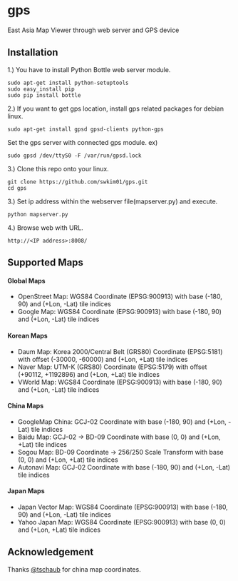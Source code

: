 # gps
East Asia Map Viewer through web server and GPS device

Installation
------------
1.) You have to install Python Bottle web server module.
```shell
sudo apt-get install python-setuptools
sudo easy_install pip
sudo pip install bottle
```
2.) If you want to get gps location, install gps related packages for debian linux.
```shell
sudo apt-get install gpsd gpsd-clients python-gps
```
Set the gps server with connected gps module. ex)
```shell
sudo gpsd /dev/ttyS0 -F /var/run/gpsd.lock
```
3.) Clone this repo onto your linux.
```shell
git clone https://github.com/swkim01/gps.git
cd gps
```
3.) Set ip address within the webserver file(mapserver.py) and execute.
```shell
python mapserver.py
```
4.) Browse web with URL.
```
http://<IP address>:8008/
```

Supported Maps
--------------
#### Global Maps
 * OpenStreet Map: WGS84 Coordinate (EPSG:900913) with base (-180, 90) and (+Lon, -Lat) tile indices
 * Google Map: WGS84 Coordinate (EPSG:900913) with base (-180, 90) and (+Lon, -Lat) tile indices

#### Korean Maps
 * Daum Map: Korea 2000/Central Belt (GRS80) Coordinate (EPSG:5181) with offset (-30000, -60000) and (+Lon, +Lat) tile indices
 * Naver Map: UTM-K (GRS80) Coordinate (EPSG:5179) with offset (+90112, +1192896) and (+Lon, +Lat) tile indices
 * VWorld Map: WGS84 Coordinate (EPSG:900913) with base (-180, 90) and  (+Lon, -Lat) tile indices

#### China Maps
 * GoogleMap China: GCJ-02 Coordinate with base (-180, 90) and (+Lon, -Lat) tile indices
 * Baidu Map: GCJ-02 -> BD-09 Coordinate with base (0, 0) and (+Lon, +Lat) tile indices
 * Sogou Map: BD-09 Coordinate -> 256/250 Scale Transform with base (0, 0) and (+Lon, +Lat) tile indices
 * Autonavi Map: GCJ-02 Coordinate with base (-180, 90) and (+Lon, -Lat) tile indices

#### Japan Maps
 * Japan Vector Map: WGS84 Coordinate (EPSG:900913) with base (-180, 90) and (+Lon, -Lat) tile indices
 * Yahoo Japan Map: WGS84 Coordinate (EPSG:900913) with base (0, 0) and (+Lon, +Lat) tile indices

## Acknowledgement

Thanks [@tschaub](https://github.com/tschaub/projzh) for china map coordinates.
